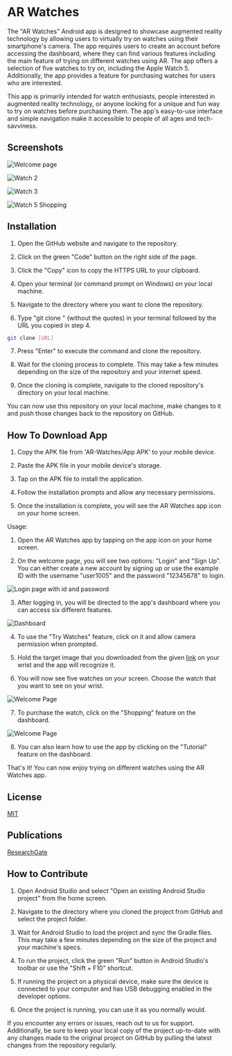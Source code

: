 
# AR Watches

The "AR Watches" Android app is designed to showcase augmented reality technology by allowing users to virtually try on watches using their smartphone's camera. The app requires users to create an account before accessing the dashboard, where they can find various features including the main feature of trying on different watches using AR. The app offers a selection of five watches to try on, including the Apple Watch 5. Additionally, the app provides a feature for purchasing watches for users who are interested.

This app is primarily intended for watch enthusiasts, people interested in augmented reality technology, or anyone looking for a unique and fun way to try on watches before purchasing them. The app's easy-to-use interface and simple navigation make it accessible to people of all ages and tech-savviness.


## Screenshots

![Welcome page](https://github.com/TusharMinche/AR-Watches/blob/main/AR-Watche/Screenshots/Welcome%20Page.jpg?raw=true)


![Watch 2](https://github.com/TusharMinche/AR-Watches/blob/main/AR-Watche/Screenshots/Picture3.jpg?raw=true)

![Watch 3](https://github.com/TusharMinche/AR-Watches/blob/main/AR-Watche/Screenshots/Picture1.jpg?raw=true)

![Watch 5 Shopping](https://github.com/TusharMinche/AR-Watches/blob/main/AR-Watche/Screenshots/Apple%20Watch%20Shooping.jpg?raw=true)

## Installation

1. Open the GitHub website and navigate to the repository.

2. Click on the green "Code" button on the right side of the page.

3. Click the "Copy" icon to copy the HTTPS URL to your clipboard.

4. Open your terminal (or command prompt on Windows) on your local machine.

5. Navigate to the directory where you want to clone the repository.

6. Type "git clone " (without the quotes) in your terminal followed by the URL you copied in step 4.

```bash
git clone [URL]
```

7. Press "Enter" to execute the command and clone the repository.

8. Wait for the cloning process to complete. This may take a few minutes depending on the size of the repository and your internet speed.

9. Once the cloning is complete, navigate to the cloned repository's directory on your local machine.

You can now use this repository on your local machine, make changes to it and push those changes back to the repository on GitHub.


    
## How To Download App

1. Copy the APK file from 'AR-Watches/App APK' to your mobile device.

2. Paste the APK file in your mobile device's storage.

3. Tap on the APK file to install the application.

4. Follow the installation prompts and allow any necessary permissions.

5. Once the installation is complete, you will see the AR Watches app icon on your home screen.

Usage:

1. Open the AR Watches app by tapping on the app icon on your home screen.

2. On the welcome page, you will see two options: "Login" and "Sign Up". You can either create a new account by signing up or use the example ID with the username "user1005" and the password "12345678" to login.

![Login page with id and password](https://github.com/TusharMinche/AR-Watches/blob/main/AR-Watche/Screenshots/userIdPassword.jpg?raw=true)

3. After logging in, you will be directed to the app's dashboard where you can access six different features.

![Dashboard](https://github.com/TusharMinche/AR-Watches/blob/main/AR-Watche/Screenshots/DashBoard.jpg?raw=true)

4. To use the "Try Watches" feature, click on it and allow camera permission when prompted.

5. Hold the target image that you downloaded from the given [link](https://github.com/TusharMinche/AR-Watches/blob/main/AR-Watche/APP%20APK/watchtarget.jpeg?raw=true) on your wrist and the app will recognize it.

6. You will now see five watches on your screen. Choose the watch that you want to see on your wrist.

![Welcome Page](https://github.com/TusharMinche/AR-Watches/blob/main/AR-Watche/Screenshots/Picture2.jpg?raw=true)

7. To purchase the watch, click on the "Shopping" feature on the dashboard.

![Welcome Page](https://github.com/TusharMinche/AR-Watches/blob/main/AR-Watche/Screenshots/Shopping.jpg?raw=true)

8. You can also learn how to use the app by clicking on the "Tutorial" feature on the dashboard.

That's it! You can now enjoy trying on different watches using the AR Watches app.
## License

[MIT](https://choosealicense.com/licenses/mit/)


## Publications

[ResearchGate](https://www.researchgate.net/publication/359991837_Augmented_Reality_Try-On_Watch_Application)
## How to Contribute

1. Open Android Studio and select "Open an existing Android Studio project" from the home screen.

2. Navigate to the directory where you cloned the project from GitHub and select the project folder.

3. Wait for Android Studio to load the project and sync the Gradle files. This may take a few minutes depending on the size of the project and your machine's specs.

4. To run the project, click the green "Run" button in Android Studio's toolbar or use the "Shift + F10" shortcut.

5. If running the project on a physical device, make sure the device is connected to your computer and has USB debugging enabled in the developer options.

6. Once the project is running, you can use it as you normally would.

If you encounter any errors or issues, reach out to us for support. Additionally, be sure to keep your local copy of the project up-to-date with any changes made to the original project on GitHub by pulling the latest changes from the repository regularly.
